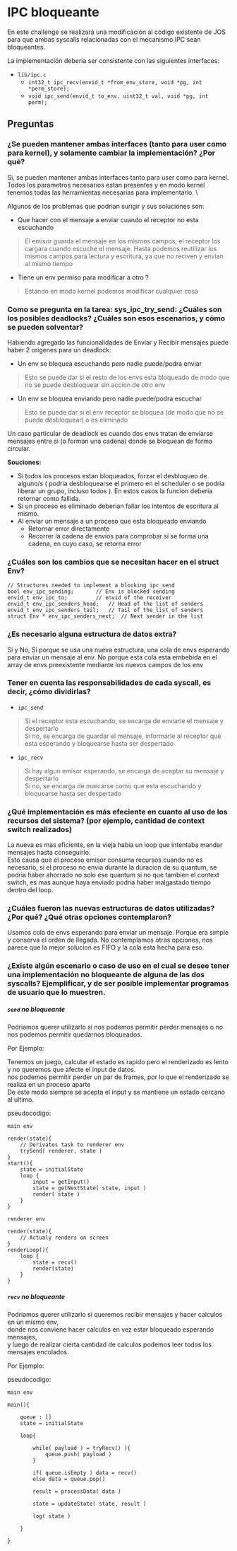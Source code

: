 # IPC bloqueante

En este challenge se realizará una modificación al código existente de JOS para que ambas syscalls relacionadas con el mecanismo IPC sean bloqueantes.

La implementación debería ser consistente con las siguientes interfaces:

- `lib/ipc.c`
    - `int32_t ipc_recv(envid_t *from_env_store, void *pg, int *perm_store);`
    - `void ipc_send(envid_t to_env, uint32_t val, void *pg, int perm);`

## Preguntas

### ¿Se pueden mantener ambas interfaces (tanto para user como para kernel), y solamente cambiar la implementación? ¿Por qué?

Si, se pueden mantener ambas interfaces tanto para user como para kernel. \
Todos los parametros necesarios estan presentes y en modo kernel tenemos todas las herramientas necesarias para implementarlo. \

Algunos de los problemas que podrian surigir y sus soluciones son:
- Que hacer con el mensaje a enviar cuando el receptor no esta escuchando
> El emisor guarda el mensaje en los mismos campos, el receptor los cargara cuando escuche el mensaje. Hasta podemos reutilizar los mismos campos para lectura y escritura, ya que no reciven y envian al mismo tiempo
- Tiene un env permiso para modificar a otro ?
> Estando en modo kernel podemos modificar cualquier cosa

### Como se pregunta en la tarea: sys_ipc_try_send: ¿Cuáles son los posibles deadlocks? ¿Cuáles son esos escenarios, y cómo se pueden solventar?

Habiendo agregado las funcionalidades de Enviar y Recibir mensajes puede haber 2 origenes para un deadlock:

- Un env se bloquea escuchando pero nadie puede/podra enviar
> Esto se puede dar si el resto de los envs esta bloqueado de modo que no se puede desbloquear sin accion de otro env

- Un env se bloquea enviando pero nadie puede/podra escuchar
> Esto se puede dar si el env receptor se bloquea (de modo que no se puede desbloquear) o es eliminado

Un caso particular de deadlock es cuando dos envs tratan de enviarse mensajes entre si (o forman una cadena) donde se bloquean de forma circular.

**Souciones:**
- Si todos los procesos estan bloqueados, forzar el desbloqueo de alguno/s ( podria desbloquearse el primero en el scheduler o se podria liberar un grupo, incluso todos ). En estos casos la funcion deberia retornar como fallida.
- Si un proceso es eliminado deberian fallar los intentos de escritura al mismo.
- Al enviar un mensaje a un proceso que esta bloqueado enviando
    - Retornar error directamente
    - Recorrer la cadena de envios para comprobar si se forma una cadena, en cuyo caso, se retorna error

### ¿Cuáles son los cambios que se necesitan hacer en el struct Env?

```
// Structures needed to implement a blocking ipc_send
bool env_ipc_sending;		// Env is blocked sending
envid_t env_ipc_to;			// envid of the receiver
envid_t env_ipc_senders_head;	// Head of the list of senders
envid_t env_ipc_senders_tail;	// Tail of the list of senders
struct Env * env_ipc_senders_next;	// Next sender in the list
```

### ¿Es necesario alguna estructura de datos extra?

Si y No,
Si porque se usa una nueva estructura, una cola de envs esperando para enviar un mensaje al env.
No porque esta cola esta embebida en el array de envs preexistente mediante los nuevos campos de los env 

### Tener en cuenta las responsabilidades de cada syscall, es decir, ¿cómo dividirlas?

- `ipc_send`
> Si el receptor esta escuchando, se encarga de enviarle el mensaje y despertarlo \
> Si no, se encarga de guardar el mensaje, informarle al receptor que esta esperando y bloquearse hasta ser despertado

- `ipc_recv`
> Si hay algun emisor esperando, se encarga de aceptar su mensaje y despertarlo \
> Si no, se encarga de marcarse como que esta escuchando y bloquearse hasta ser despertado

### ¿Qué implementación es más efeciente en cuanto al uso de los recursos del sistema? (por ejemplo, cantidad de context switch realizados)

La nueva es mas eficiente, en la vieja habia un loop que intentaba mandar mensajes hasta conseguirlo. \
Esto causa que el proceso emisor consuma recursos cuando no es necesario, si el proceso no envia durante la duracion de su quantum, se podria haber ahorrado no solo ese quantum si no que tambien el context switch, es mas aunque haya enviado podria haber malgastado tiempo dentro del loop.

### ¿Cuáles fueron las nuevas estructuras de datos utilizadas? ¿Por qué? ¿Qué otras opciones contemplaron?

Usamos cola de envs esperando para enviar un mensaje.
Porque era simple y conserva el orden de llegada.
No contemplamos otras opciones, nos parece que la mejor solucion es FIFO y la cola esta hecha para eso.

### ¿Existe algún escenario o caso de uso en el cual se desee tener una implementación no bloqueante de alguna de las dos syscalls? Ejemplificar, y de ser posible implementar programas de usuario que lo muestren.

##### `send` no bloqueante

Podriamos querer utilizarlo si nos podemos permitir perder mensajes o no nos podemos permitir quedarnos bloqueados.

Por Ejemplo:

Tenemos un juego, calcular el estado es rapido pero el renderizado es lento y no queremos que afecte el input de datos. \
nos podemos permitir perder un par de frames, por lo que el renderizado se realiza en un proceso aparte \
De este modo siempre se acepta el input y se mantiene un estado cercano al ultimo.

pseudocodigo:

`main env`
```
render(state){
    // Derivates task to renderer env
    trySend( renderer, state )
}
start(){
    state = initialState
    loop {
        input = getInput()
        state = getNextState( state, input )
        render( state )
    }
}
```
`renderer env`
```
render(state){
    // Actualy renders on screen
}
renderLoop(){
    loop {
        state = recv()
        render(state)
    }
}
```

##### `recv` no bloqueante

Podriamos querer utilizarlo si queremos recibir mensajes y hacer calculos en un mismo env, \
donde nos conviene hacer calculos en vez estar bloqueado esperando mensajes, \
y luego de realizar cierta cantidad de calculos podemos leer todos los mensajes encolados.

Por Ejemplo:


pseudocodigo:

`main env`
```
main(){
    
    queue : []
    state = initialState
    
    loop{

        while( payload ) = tryRecv() ){
            queue.push( payload )
        }
        
        if( queue.isEmpty ) data = recv()
        else data = queue.pop()
        
        result = processData( data )
        
        state = updateState( state, result )
        
        log( state )
        
    }

}
```
